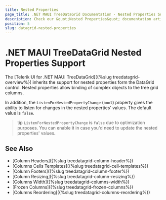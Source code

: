 ```yaml
---
title: Nested Properties
page_title: .NET MAUI TreeDataGrid Documentation - Nested Properties Support
description: Check our &quot;Nested Properties&quot; documentation article for Telerik TreeDataGrid for .NET MAUI.
position: 5
slug: datagrid-nested-properties
---
```


# .NET MAUI TreeDataGrid Nested Properties Support

The [Telerik UI for .NET MAUI TreeDataGrid]({%slug treedatagrid-overview%}) inherits the support for nested properties form the DataGrid control. Nested properties allow binding of complex objects to the tree grid columns.

In addition, the `ListenForNestedPropertyChange` (`bool`) property gives the ability to listen for changes in the nested properties' values. The default value is `false`.

>tip `ListenForNestedPropertyChange` is `false` due to optimization purposes. You can enable it in case you'd need to update the nested properties' values.

## See Also

- [Column Headers]({%slug treedatagrid-column-header%})
- [Columns Cells Templates]({%slug treedatagrid-cell-templates%})
- [Column Footers]({%slug treedatagrid-column-footer%})
- [Column Resizing]({%slug treedatagrid-column-resizing%})
- [Columns Width]({%slug treedatagrid-columns-width%})
- [Frozen Columns]({%slug treedatagrid-frozen-columns%})
- [Columns Reordering]({%slug treedatagrid-columns-reordering%})
